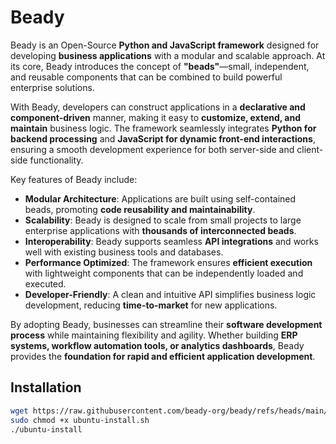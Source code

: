 # Beady  
Beady is an Open-Source **Python and JavaScript framework** designed for developing **business applications** with a modular and scalable approach. At its core, Beady introduces the concept of **"beads"**—small, independent, and reusable components that can be combined to build powerful enterprise solutions.  

With Beady, developers can construct applications in a **declarative and component-driven** manner, making it easy to **customize, extend, and maintain** business logic. The framework seamlessly integrates **Python for backend processing** and **JavaScript for dynamic front-end interactions**, ensuring a smooth development experience for both server-side and client-side functionality.  

Key features of Beady include:  
- **Modular Architecture**: Applications are built using self-contained beads, promoting **code reusability and maintainability**.  
- **Scalability**: Beady is designed to scale from small projects to large enterprise applications with **thousands of interconnected beads**.  
- **Interoperability**: Beady supports seamless **API integrations** and works well with existing business tools and databases.  
- **Performance Optimized**: The framework ensures **efficient execution** with lightweight components that can be independently loaded and executed.  
- **Developer-Friendly**: A clean and intuitive API simplifies business logic development, reducing **time-to-market** for new applications.  

By adopting Beady, businesses can streamline their **software development process** while maintaining flexibility and agility. Whether building **ERP systems, workflow automation tools, or analytics dashboards**, Beady provides the **foundation for rapid and efficient application development**.

## Installation
```sh
wget https://raw.githubusercontent.com/beady-org/beady/refs/heads/main/ubuntu-install.sh
sudo chmod +x ubuntu-install.sh
./ubuntu-install
```
